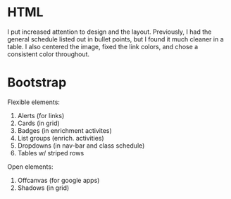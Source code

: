 # HTML

I put increased attention to design and the layout. Previously, I had the general schedule listed out in bullet points, but I found it much cleaner in a table. I also centered the image, fixed the link colors, and chose a consistent color throughout. 

# Bootstrap

Flexible elements:
1. Alerts (for links)
2. Cards (in grid)
3. Badges (in enrichment activites)
4. List groups (enrich. activities)
5. Dropdowns (in nav-bar and class schedule)
6. Tables w/ striped rows

Open elements:
1. Offcanvas (for google apps)
2. Shadows (in grid)
